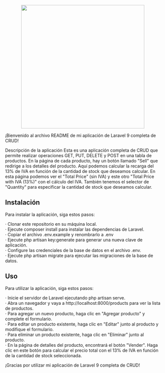 <p align="center"><a href="https://laravel.com" target="_blank"><img src="https://raw.githubusercontent.com/laravel/art/master/logo-lockup/5%20SVG/2%20CMYK/1%20Full%20Color/laravel-logolockup-cmyk-red.svg" width="400"></a></p>
¡Bienvenido al archivo README de mi aplicación de Laravel 9 completa de CRUD!

Descripción de la aplicación
Esta es una aplicación completa de CRUD que permite realizar operaciones GET, PUT, DELETE y POST en una tabla de productos. En la página de cada producto, hay un botón llamado "Sell" que redirige a los detalles del producto. Aquí podemos calcular la recarga del 13% de IVA en función de la cantidad de stock que deseamos calcular. En esta página podemos ver el "Total Price" (sin IVA) y este otro "Total Price with IVA (13%)" con el cálculo del IVA. También tenemos el selector de "Quantity" para especificar la cantidad de stock que deseamos calcular.

## Instalación
Para instalar la aplicación, siga estos pasos:

· Clonar este repositorio en su máquina local.<br>
· Ejecute composer install para instalar las dependencias de Laravel.<br>
· Copiar el archivo .env.example y renombrarlo a .env<br>
· Ejecute php artisan key:generate para generar una nueva clave de aplicación.<br>
· Configure las credenciales de la base de datos en el archivo .env.<br>
· Ejecute php artisan migrate para ejecutar las migraciones de la base de datos.<br>

## Uso
Para utilizar la aplicación, siga estos pasos:

· Inicie el servidor de Laravel ejecutando php artisan serve.<br>
· Abra un navegador y vaya a http://localhost:8000/products para ver la lista de productos.<br>
· Para agregar un nuevo producto, haga clic en "Agregar producto" y complete el formulario.<br>
· Para editar un producto existente, haga clic en "Editar" junto al producto y modifique el formulario.<br>
· Para eliminar un producto existente, haga clic en "Eliminar" junto al producto.<br>
· En la página de detalles del producto, encontrará el botón "Vender". Haga clic en este botón para calcular el precio total con el 13% de IVA en función de la cantidad  de stock seleccionada.<br>

¡Gracias por utilizar mi aplicación de Laravel 9 completa de CRUD!<br>
